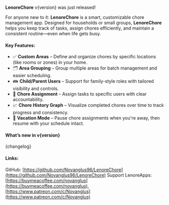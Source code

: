 **LenoreChore** v{version} was  just released!

For anyone new to it: **LenoreChore** is a smart, customizable chore management app. Designed for households or small groups, **LenoreChore** helps you keep track of tasks, assign chores efficiently, and maintain a consistent routine—even when life gets busy.

#### Key Features:
- ✅ **Custom Areas** – Define and organize chores by specific locations (like rooms or zones) in your home.
- 🗂️ **Area Grouping** – Group multiple areas for batch management and easier scheduling.
- 👪 **Child/Parent Users** – Support for family-style roles with tailored visibility and controls.
- 👤 **Chore Assignment** – Assign tasks to specific users with clear accountability.
- 📈 **Chore History Graph** – Visualize completed chores over time to track progress and consistency.
- 🛫 **Vacation Mode** – Pause chore assignments when you're away, then resume with your schedule intact.

#### What’s new in v{version}
{changelog}

#### Links:
GitHub: [https://github.com/Novanglus96/LenoreChore](https://github.com/Novanglus96/LenoreChore)
Support LenoreApps: [https://buymeacoffee.com/novanglus](https://buymeacoffee.com/novanglus), [https://www.patreon.com/c/Novanglus](https://www.patreon.com/c/Novanglus)